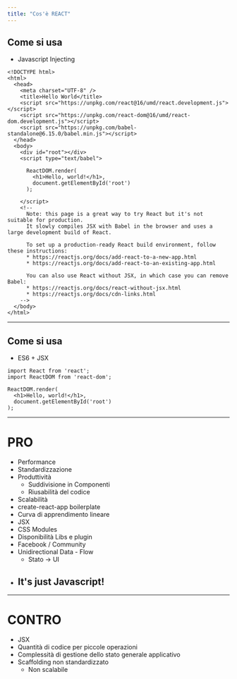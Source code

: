 ```yaml
---
title: "Cos'è REACT"
---
```


<div class="row">
<div class="col-6 align-self-center">

## Come si usa

</div>
<div class="col-6 text-left">

* Javascript Injecting
  
```
<!DOCTYPE html>
<html>
  <head>
    <meta charset="UTF-8" />
    <title>Hello World</title>
    <script src="https://unpkg.com/react@16/umd/react.development.js"></script>
    <script src="https://unpkg.com/react-dom@16/umd/react-dom.development.js"></script>
    <script src="https://unpkg.com/babel-standalone@6.15.0/babel.min.js"></script>
  </head>
  <body>
    <div id="root"></div>
    <script type="text/babel">

      ReactDOM.render(
        <h1>Hello, world!</h1>,
        document.getElementById('root')
      );

    </script>
    <!--
      Note: this page is a great way to try React but it's not suitable for production.
      It slowly compiles JSX with Babel in the browser and uses a large development build of React.

      To set up a production-ready React build environment, follow these instructions:
      * https://reactjs.org/docs/add-react-to-a-new-app.html
      * https://reactjs.org/docs/add-react-to-an-existing-app.html

      You can also use React without JSX, in which case you can remove Babel:
      * https://reactjs.org/docs/react-without-jsx.html
      * https://reactjs.org/docs/cdn-links.html
    -->
  </body>
</html>
```

</div>
</div>

---

<div class="row">
<div class="col-6 align-self-center">

## Come si usa

</div>
<div class="col-6 text-left">

* ES6 + JSX

```
import React from 'react';
import ReactDOM from 'react-dom';

ReactDOM.render(
  <h1>Hello, world!</h1>,
  document.getElementById('root')
);
```

</div>
</div>

---

<div class="row">
<div class="col-6 align-self-center">

# PRO

</div>
<div class="col-6 text-left">

* Performance
* Standardizzazione
* Produttività
  * Suddivisione in Componenti
  * Riusabilità del codice
* Scalabilità
* create-react-app boilerplate
* Curva di apprendimento lineare
* JSX
* CSS Modules
* Disponibilità Libs e plugin
* Facebook / Community
* Unidirectional Data - Flow
  * Stato -> UI
* ## It's just Javascript!

</div>
</div>

---

<div class="row">
<div class="col-6 align-self-center">

# CONTRO

</div>
<div class="col-6 text-left">

* JSX
* Quantità di codice per piccole operazioni
* Complessità di gestione dello stato generale applicativo
* Scaffolding non standardizzato 
  * Non scalabile

</div>
</div>
